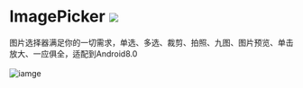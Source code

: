 # ImagePicker [![](https://jitpack.io/v/com.hacknife/imagepicker.svg)](https://jitpack.io/#com.hacknife/imagepicker)
图片选择器满足你的一切需求，单选、多选、裁剪、拍照、九图、图片预览、单击放大、一应俱全，适配到Android8.0
<br/><br/>
![iamge](https://github.com/hacknife/ImagePicker/blob/master/screenshot.gif)
